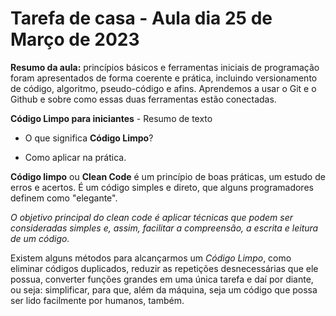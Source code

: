 # Tarefa de casa - Aula dia 25 de Março de 2023

**Resumo da aula:** princípios básicos e ferramentas iniciais de programação foram apresentados de forma coerente e prática, incluindo versionamento de código, algoritmo, pseudo-código e afins. Aprendemos a usar o Git e o Github e sobre como essas duas ferramentas estão conectadas.


**Código Limpo para iniciantes** - Resumo de texto

- O que significa __Código Limpo__?

- Como aplicar na prática.

**Código limpo** ou **Clean Code** é um princípio de boas práticas, um estudo de erros e acertos. É um código simples e direto, que alguns programadores definem como "elegante".

*O objetivo principal do clean code é aplicar técnicas que podem ser consideradas simples e, assim, facilitar a compreensão, a escrita e leitura de um código.*

Existem alguns métodos para alcançarmos um _Código Limpo_, como eliminar códigos duplicados, reduzir as repetições desnecessárias que ele possua, converter funções grandes em uma única tarefa e daí por diante, ou seja: simplificar, para que, além da máquina, seja um código que possa ser lido facilmente por humanos, também.